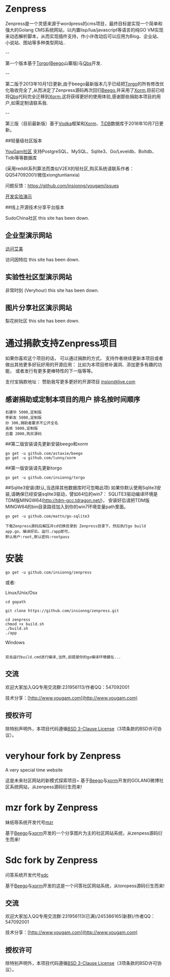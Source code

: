 Zenpress
===
Zenpress是一个灵感来源于wordpress的cms项目，最终目标是实现一个简单和强大的Golang CMS系统网站，以内置lisp/lua/javascript等语言的纯GO VM实现来动态解析脚本，从而实现插件支持，作小许改动后可以应用为Blog、企业站、小说站、图站等多种类型网站..

--

第一个版本基于[Torgo](https://github.com/insionng/torgo)([Beego](https://github.com/astaxie/beego)山寨版)与[Qbs](https://github.com/coocood/qbs)开发.

--

第二版于2013年10月1日更新,由于beego最新版本几乎已经把[Torgo](https://github.com/insionng/torgo)的所有修改优化吸收完全了,从而决定了Zenpress源码再次回归[Beego](https://github.com/astaxie/beego),并采用了[Xorm](https://github.com/lunny/xorm),目前已经将[Qbs](https://github.com/coocood/qbs)代码完全迁移到[Xorm](https://github.com/lunny/xorm),这将获得更好的使用体验,感谢那些捐助本项目的用户,如需定制请联系我.

--

第三版（目前最新版）基于[Vodka](https://github.com/insionng/vodka)框架和[Xorm](https://github.com/go-xorm/xorm)、[TiDB](https://github.com/pingcap/tidb)数据库于2016年10月7日更新。


##轻量级社区版本

[YouGam社区](http://www.yougam.com/) 支持PostgreSQL、MySQL、Sqlite3、Go/Leveldb、Boltdb、Tidb等等数据库

(采用reddit系列算法而类似V2EX的轻社区,购买系统请联系作者：QQ547092001/微信xiongtuntianxia)

问题反馈：https://github.com/insionng/yougam/issues

[开发实验演示](http://inchina.xin:8000/)

##线上开源技术分享平台版本

SudoChina社区 this site has been down.


## 企业型演示网站

[访问艾美](<http://www.ibeautys.com/>)

访问因特拉 this site has been down.


## 实验性社区型演示网站

非常时刻 (Veryhour) this site has been down.


## 图片分享社区演示网站

梨花树社区 this site has been down.


# 通过捐款支持Zenpress项目
如果你喜欢这个项目的话， 可以通过捐款的方式， 支持作者继续更新本项目或者做出其他更多好玩好用的开源应用： 比如为本项目修补漏洞、添加更多有趣的功能， 或者发行有更多更棒特性的下一版等等。

支付宝捐款地址： 赞助我写更多更好的开源项目 insion@live.com



## 感谢捐助或定制本项目的用户 排名按时间顺序
    右建华 5000,定制版
    李新友 5000,定制版
    孙 300,捐助者要求不公开全名
    高栋 5000,定制版
    吕雷 2000,购买源码


##第二版安装请先更新安装beego和xorm

    go get -u github.com/astaxie/beego
    go get -u github.com/lunny/xorm

##第一版安装请先更新torgo

    go get -u github.com/insionng/torgo

##Sqlite3安装(默认,当选择其他数据库时可忽略此项)
	如果你默认使用Sqlite3安装,请确保已经安装sqlite3驱动，譬如64位的win7：
	SQLITE3驱动编译环境是TDM版MINGW64(http://tdm-gcc.tdragon.net/)，
    安装好后请把TDM版MINGW64的bin目录路径加入到你的win7环境变量path里面。


	go get -u github.com/mattn/go-sqlite3

    下载Zenpress源码后解压并cd切换目录到 Zenpress目录下，然后执行go build app.go，编译好后，运行./app即可。
    默认用户:root,默认密码:rootpass


安装
===
    go get -u github.com/insionng/zenpress


或者:

Linux/Unix/Osx
~~~
cd gopath

git clone https://github.com/insionng/zenpress.git

cd zenpress
chmod +x build.sh
./build.sh
./app
~~~

Windows
~~~

双击运行build.cmd进行编译,当然,前提是你的go编译环境健在...

~~~

## 交流
欢迎大家加入QQ专用交流群:231956113/作者QQ：547092001

技术分享：[http://www.yougam.com](http://www.yougam.com)


## 授权许可
除特别声明外，本项目代码遵循[BSD 3-Clause License](<http://opensource.org/licenses/BSD-3-Clause/>)（3项条款的BSD许可协议）。


veryhour fork by Zenpress
==========================

A very special time website

这是未来社区网站的新模式探索项目~
基于[Beego](https://github.com/astaxie/beego)与[xorm](https://github.com/go-xorm/xorm)开发的GOLANG微博社区系统网站，从zenpess源码衍生而来!


mzr fork by Zenpress
==========================

妹纸辱系统开发代号[mzr](https://github.com/insionng/mzr)

基于[Beego](https://github.com/astaxie/beego)与[xorm](https://github.com/go-xorm/xorm)开发的一个分享图片为主的社区网站系统，从zenpess源码衍生而来!



Sdc fork by Zenpress
==========================

问答系统开发代号[sdc](https://github.com/insionng/sdc)

基于[Beego](https://github.com/astaxie/beego)与[xorm](https://github.com/go-xorm/xorm)开发的这是一个问答社区网站系统，从toropess源码衍生而来!


## 交流
欢迎大家加入QQ专用交流群:231956113(已满)/245386165(新群)/作者QQ：547092001

技术分享：[http://www.yougam.com](http://www.yougam.com)


## 授权许可
除特别声明外，本项目代码遵循[BSD 3-Clause License](<http://opensource.org/licenses/BSD-3-Clause/>)（3项条款的BSD许可协议）。
